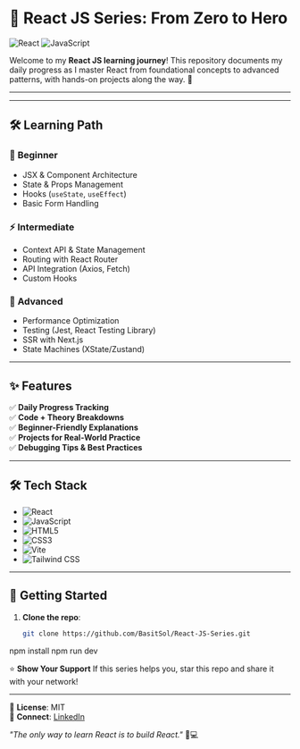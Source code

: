 # 🚀 React JS Series: From Zero to Hero 

![React](https://img.shields.io/badge/React-20232A?style=for-the-badge&logo=react&logoColor=61DAFB) ![JavaScript](https://img.shields.io/badge/JavaScript-F7DF1E?style=for-the-badge&logo=javascript&logoColor=black)

Welcome to my **React JS learning journey**! This repository documents my daily progress as I master React from foundational concepts to advanced patterns, with hands-on projects along the way. 🌟

---


---

## 🛠️ Learning Path

### 🔰 **Beginner**
- JSX & Component Architecture
- State & Props Management
- Hooks (`useState`, `useEffect`)
- Basic Form Handling

### ⚡ **Intermediate**
- Context API & State Management
- Routing with React Router
- API Integration (Axios, Fetch)
- Custom Hooks

### 🧠 **Advanced**
- Performance Optimization
- Testing (Jest, React Testing Library)
- SSR with Next.js
- State Machines (XState/Zustand)

---


## ✨ Features
✅ **Daily Progress Tracking**  
✅ **Code + Theory Breakdowns**  
✅ **Beginner-Friendly Explanations**  
✅ **Projects for Real-World Practice**  
✅ **Debugging Tips & Best Practices**

---

## 🛠️ Tech Stack
- ![React](https://img.shields.io/badge/React-61DAFB?logo=react&logoColor=white)
- ![JavaScript](https://img.shields.io/badge/JavaScript-ES6+-yellow)
- ![HTML5](https://img.shields.io/badge/HTML5-E34F26?logo=html5&logoColor=white)
- ![CSS3](https://img.shields.io/badge/CSS3-1572B6?logo=css3&logoColor=white)
- ![Vite](https://img.shields.io/badge/Vite-646CFF?logo=vite&logoColor=white)
- ![Tailwind CSS](https://img.shields.io/badge/Vite-646CFF?logo=tailwindcss&logoColor=white)

---

## 🚀 Getting Started
1. **Clone the repo**:
   ```bash
   git clone https://github.com/BasitSol/React-JS-Series.git

npm install
npm run dev

⭐ **Show Your Support**
If this series helps you, star this repo and share it with your network!

---

📜 **License**: MIT  
🔗 **Connect**: [LinkedIn](https://www.linkedin.com/in/muhammad-basit-1708a3307/)

*"The only way to learn React is to build React."* 🧑💻

